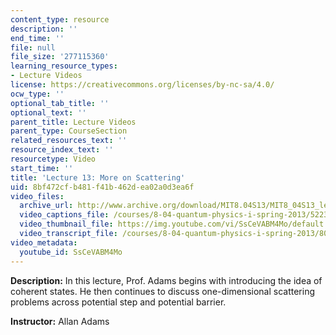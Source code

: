 ```yaml
---
content_type: resource
description: ''
end_time: ''
file: null
file_size: '277115360'
learning_resource_types:
- Lecture Videos
license: https://creativecommons.org/licenses/by-nc-sa/4.0/
ocw_type: ''
optional_tab_title: ''
optional_text: ''
parent_title: Lecture Videos
parent_type: CourseSection
related_resources_text: ''
resource_index_text: ''
resourcetype: Video
start_time: ''
title: 'Lecture 13: More on Scattering'
uid: 8bf472cf-b481-f41b-462d-ea02a0d3ea6f
video_files:
  archive_url: http://www.archive.org/download/MIT8.04S13/MIT8_04S13_lec13_300k.mp4
  video_captions_file: /courses/8-04-quantum-physics-i-spring-2013/5223233336cf5a93b0c2b3f54dbff6be_SsCeVABM4Mo.vtt
  video_thumbnail_file: https://img.youtube.com/vi/SsCeVABM4Mo/default.jpg
  video_transcript_file: /courses/8-04-quantum-physics-i-spring-2013/80c4729c7a1041552cf148bc2bdbab5f_SsCeVABM4Mo.pdf
video_metadata:
  youtube_id: SsCeVABM4Mo
---
```


**Description:** In this lecture, Prof. Adams begins with introducing the idea of coherent states. He then continues to discuss one-dimensional scattering problems across potential step and potential barrier.

**Instructor:** Allan Adams

